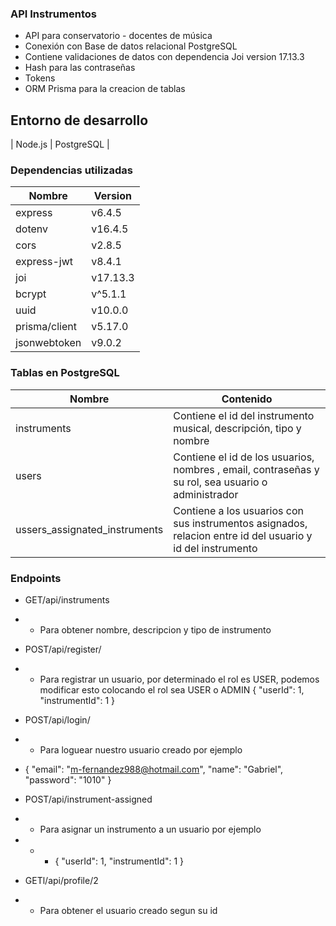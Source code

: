 ### API Instrumentos

- API para conservatorio - docentes de música
- Conexión con Base de datos relacional PostgreSQL
- Contiene validaciones de datos con dependencia Joi version 17.13.3
- Hash para las contraseñas
- Tokens
- ORM Prisma para la creacion de tablas

## Entorno de desarrollo

| Node.js | PostgreSQL |

### Dependencias utilizadas

| Nombre        | Version  |
| ------------- | -------- |
| express       | v6.4.5   |
| dotenv        | v16.4.5  |
| cors          | v2.8.5   |
| express-jwt   | v8.4.1   |
| joi           | v17.13.3 |
| bcrypt        | v^5.1.1  |
| uuid          | v10.0.0  |
| prisma/client | v5.17.0  |
| jsonwebtoken  | v9.0.2   |

### Tablas en PostgreSQL

| Nombre                        | Contenido                                                                                                  |
| ----------------------------- | ---------------------------------------------------------------------------------------------------------- |
| instruments                   | Contiene el id del instrumento musical, descripción, tipo y nombre                                         |
| users                         | Contiene el id de los usuarios, nombres , email, contraseñas y su rol, sea usuario o administrador         |
| ussers_assignated_instruments | Contiene a los usuarios con sus instrumentos asignados, relacion entre id del usuario y id del instrumento |

### Endpoints

- GET/api/instruments
- - Para obtener nombre, descripcion y tipo de instrumento

- POST/api/register/
- - Para registrar un usuario, por determinado el rol es USER, podemos modificar esto colocando el rol sea USER o ADMIN {
    "userId": 1,
    "instrumentId": 1
    }

- POST/api/login/
- - Para loguear nuestro usuario creado por ejemplo
- {
  "email": "m-fernandez988@hotmail.com",
  "name": "Gabriel",
  "password": "1010"
  }

- POST/api/instrument-assigned
- - Para asignar un instrumento a un usuario por ejemplo
- - - {
      "userId": 1,
      "instrumentId": 1
      }

- GETl/api/profile/2
- - Para obtener el usuario creado segun su id
